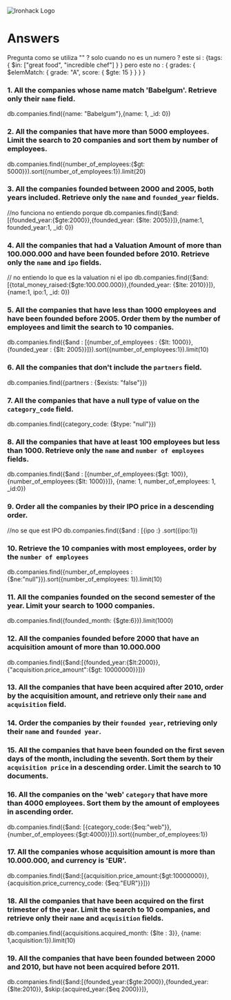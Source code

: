 ![Ironhack Logo](https://i.imgur.com/1QgrNNw.png)

# Answers
Pregunta como se utiliza "" ? 
solo cuando no es un numero ? 
este si : {tags: { $in: ["great food", "incredible chef"] } }
pero este no : { grades: { $elemMatch: { grade: "A", score: { $gte: 15 } } } }

### 1. All the companies whose name match 'Babelgum'. Retrieve only their `name` field.

db.companies.find({name: "Babelgum"},{name: 1, _id: 0})

### 2. All the companies that have more than 5000 employees. Limit the search to 20 companies and sort them by **number of employees**.

db.companies.find({number_of_employees:{$gt: 5000}}).sort({number_of_employees:1}).limit(20)

### 3. All the companies founded between 2000 and 2005, both years included. Retrieve only the `name` and `founded_year` fields.
//no funciona no entiendo porque 
db.companies.find({$and: [{founded_year:{$gte:2000}},{founded_year: {$lte: 2005}}]},{name:1, founded_year:1, _id: 0})

### 4. All the companies that had a Valuation Amount of more than 100.000.000 and have been founded before 2010. Retrieve only the `name` and `ipo` fields.
// no entiendo lo que es la valuation ni el ipo 
db.companies.find({$and: [{total_money_raised:{$gte:100.000.000}},{founded_year: {$lte: 2010}}]},{name:1, ipo:1, _id: 0})


### 5. All the companies that have less than 1000 employees and have been founded before 2005. Order them by the number of employees and limit the search to 10 companies.

db.companies.find({$and : [{number_of_employees : {$lt: 1000}}, {founded_year : {$lt: 2005}}]}).sort({number_of_employees:1}).limit(10)

### 6. All the companies that don't include the `partners` field.

db.companies.find({partners : {$exists: "false"}})

### 7. All the companies that have a null type of value on the `category_code` field.

db.companies.find({category_code: {$type: "null"}})

### 8. All the companies that have at least 100 employees but less than 1000. Retrieve only the `name` and `number of employees` fields.

db.companies.find({$and : [{number_of_employees:{$gt: 100}}, {number_of_employees:{$lt: 1000}}]}, {name: 1, number_of_employees: 1, _id:0})

### 9. Order all the companies by their IPO price in a descending order.
//no se que est IPO
db.companies.find({$and : [{ipo :} .sort({ipo:1})

### 10. Retrieve the 10 companies with most employees, order by the `number of employees`

db.companies.find({number_of_employees : {$ne:"null"}}).sort({number_of_employees: 1}).limit(10)

### 11. All the companies founded on the second semester of the year. Limit your search to 1000 companies.

db.companies.find({founded_month: {$gte:6}}).limit(1000)

### 12. All the companies founded before 2000 that have an acquisition amount of more than 10.000.000

db.companies.find({$and:[{founded_year:{$lt:2000}},{"acquisition.price_amount":{$gt: 10000000}}]})

### 13. All the companies that have been acquired after 2010, order by the acquisition amount, and retrieve only their `name` and `acquisition` field.

<!-- Your Code Goes Here -->

### 14. Order the companies by their `founded year`, retrieving only their `name` and `founded year`.

<!-- Your Code Goes Here -->

### 15. All the companies that have been founded on the first seven days of the month, including the seventh. Sort them by their `acquisition price` in a descending order. Limit the search to 10 documents.

<!-- Your Code Goes Here -->

### 16. All the companies on the 'web' `category` that have more than 4000 employees. Sort them by the amount of employees in ascending order.

db.companies.find({$and: [{category_code:{$eq:"web"}}, {number_of_employees:{$gt:4000}}]}).sort({number_of_employees:1})

### 17. All the companies whose acquisition amount is more than 10.000.000, and currency is 'EUR'.

db.companies.find({$and:[{acquisition.price_amount:{$gt:10000000}},{acquisition.price_currency_code: {$eq:"EUR"}}]})

### 18. All the companies that have been acquired on the first trimester of the year. Limit the search to 10 companies, and retrieve only their `name` and `acquisition` fields.

db.companies.find({acquisitions.acquired_month: {$lte : 3}}, {name: 1,acquisition:1}).limit(10)

### 19. All the companies that have been founded between 2000 and 2010, but have not been acquired before 2011.

db.companies.find({$and:[{founded_year:{$gte:2000}},{founded_year:{$lte:2010}}, $skip:{acquired_year:{$eq 2000}}]},

